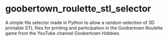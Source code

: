 # goobertown_roulette_stl_selector
A simple file selector made in Python to allow a random selection of 3D printable STL files for printing and participation in the Goobertown Roulette game from the YouTube channel Goobertown Hobbies.
